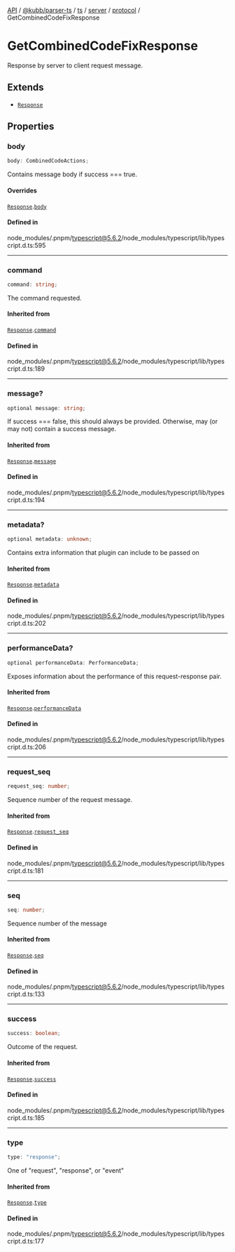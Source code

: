 [API](../../../../../../../../../packages.md) / [@kubb/parser-ts](../../../../../../../index.md) / [ts](../../../../../index.md) / [server](../../../index.md) / [protocol](../index.md) / GetCombinedCodeFixResponse

# GetCombinedCodeFixResponse

Response by server to client request message.

## Extends

- [`Response`](Response.md)

## Properties

### body

```ts
body: CombinedCodeActions;
```

Contains message body if success === true.

#### Overrides

[`Response`](Response.md).[`body`](Response.md#body)

#### Defined in

node\_modules/.pnpm/typescript@5.6.2/node\_modules/typescript/lib/typescript.d.ts:595

***

### command

```ts
command: string;
```

The command requested.

#### Inherited from

[`Response`](Response.md).[`command`](Response.md#command)

#### Defined in

node\_modules/.pnpm/typescript@5.6.2/node\_modules/typescript/lib/typescript.d.ts:189

***

### message?

```ts
optional message: string;
```

If success === false, this should always be provided.
Otherwise, may (or may not) contain a success message.

#### Inherited from

[`Response`](Response.md).[`message`](Response.md#message)

#### Defined in

node\_modules/.pnpm/typescript@5.6.2/node\_modules/typescript/lib/typescript.d.ts:194

***

### metadata?

```ts
optional metadata: unknown;
```

Contains extra information that plugin can include to be passed on

#### Inherited from

[`Response`](Response.md).[`metadata`](Response.md#metadata)

#### Defined in

node\_modules/.pnpm/typescript@5.6.2/node\_modules/typescript/lib/typescript.d.ts:202

***

### performanceData?

```ts
optional performanceData: PerformanceData;
```

Exposes information about the performance of this request-response pair.

#### Inherited from

[`Response`](Response.md).[`performanceData`](Response.md#performancedata)

#### Defined in

node\_modules/.pnpm/typescript@5.6.2/node\_modules/typescript/lib/typescript.d.ts:206

***

### request\_seq

```ts
request_seq: number;
```

Sequence number of the request message.

#### Inherited from

[`Response`](Response.md).[`request_seq`](Response.md#request-seq)

#### Defined in

node\_modules/.pnpm/typescript@5.6.2/node\_modules/typescript/lib/typescript.d.ts:181

***

### seq

```ts
seq: number;
```

Sequence number of the message

#### Inherited from

[`Response`](Response.md).[`seq`](Response.md#seq)

#### Defined in

node\_modules/.pnpm/typescript@5.6.2/node\_modules/typescript/lib/typescript.d.ts:133

***

### success

```ts
success: boolean;
```

Outcome of the request.

#### Inherited from

[`Response`](Response.md).[`success`](Response.md#success)

#### Defined in

node\_modules/.pnpm/typescript@5.6.2/node\_modules/typescript/lib/typescript.d.ts:185

***

### type

```ts
type: "response";
```

One of "request", "response", or "event"

#### Inherited from

[`Response`](Response.md).[`type`](Response.md#type)

#### Defined in

node\_modules/.pnpm/typescript@5.6.2/node\_modules/typescript/lib/typescript.d.ts:177
